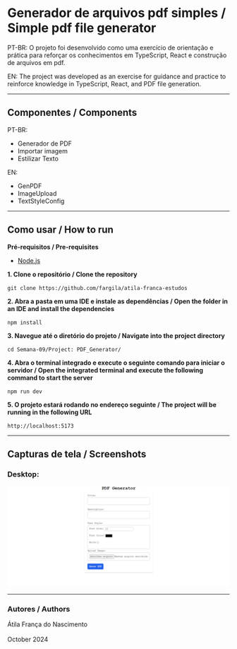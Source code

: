 # Generador de arquivos pdf simples / Simple pdf file generator

PT-BR: O projeto foi desenvolvido como  uma exercício de orientação e prática para reforçar os conhecimentos em TypeScript, React e construção de arquivos em pdf.

EN: The project was developed as an exercise for guidance and practice to reinforce knowledge in TypeScript, React, and PDF file generation.

---

## Componentes / Components

PT-BR:
- Generador de PDF
- Importar imagem
- Estilizar Texto

EN:
- GenPDF
- ImageUpload
- TextStyleConfig

---

## Como usar / How to run

**Pré-requisitos / Pre-requisites**
- [Node.js](https://nodejs.org/en)

**1. Clone o repositório / Clone the repository**
```
git clone https://github.com/fargila/atila-franca-estudos
```

**2. Abra a pasta em uma IDE e instale as dependências / Open the folder in an IDE and install the dependencies**
```
npm install
```

**3. Navegue até o diretório do projeto / Navigate into the project directory**
```
cd Semana-09/Project: PDF_Generator/
```

**4. Abra o terminal integrado e execute o seguinte comando para iniciar o servidor / Open the integrated terminal and execute the following command to start the server**
```
npm run dev
```

**5. O projeto estará rodando no endereço seguinte / The project will be running in the following URL**
```
http://localhost:5173
```

---

## Capturas de tela / Screenshots

### Desktop:

<img src='./src/assets/images/Captura de tela 2024-10-09 142421.png' alt='Imagem do projeto'>
<br>

---

### Autores / Authors
Átila França do Nascimento <br>
<br>
October 2024
